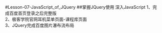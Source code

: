 #Lesson-07-JavaScript_of_JQuery
##掌握JQuery使用 深入JavaScript
1、完成百度首页登录之后完整版<br>
2、极客学院官网耳机菜单页面-课程库页面<br>
3、JQuery完成百度图片瀑布流布局
